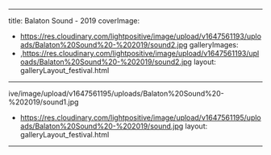 
---
title: Balaton Sound - 2019
coverImage:
  - https://res.cloudinary.com/lightpositive/image/upload/v1647561193/uploads/Balaton%20Sound%20-%202019/sound2.jpg
galleryImages:
   - ,https://res.cloudinary.com/lightpositive/image/upload/v1647561193/uploads/Balaton%20Sound%20-%202019/sound2.jpg
layout: galleryLayout_festival.html
---
ive/image/upload/v1647561195/uploads/Balaton%20Sound%20-%202019/sound1.jpg
   - https://res.cloudinary.com/lightpositive/image/upload/v1647561195/uploads/Balaton%20Sound%20-%202019/sound.jpg
layout: galleryLayout_festival.html
---
